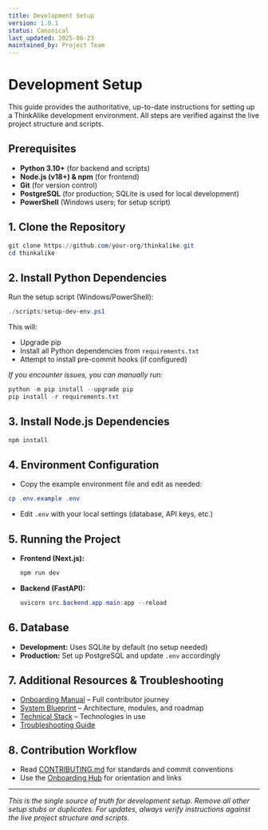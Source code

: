 ```yaml
---
title: Development Setup
version: 1.0.1
status: Canonical
last_updated: 2025-06-23
maintained_by: Project Team
---
```


# Development Setup

This guide provides the authoritative, up-to-date instructions for setting up a ThinkAlike development environment. All steps are verified against the live project structure and scripts.

## Prerequisites
- **Python 3.10+** (for backend and scripts)
- **Node.js (v18+) & npm** (for frontend)
- **Git** (for version control)
- **PostgreSQL** (for production; SQLite is used for local development)
- **PowerShell** (Windows users; for setup script)

## 1. Clone the Repository
```powershell
git clone https://github.com/your-org/thinkalike.git
cd thinkalike
```

## 2. Install Python Dependencies
Run the setup script (Windows/PowerShell):
```powershell
./scripts/setup-dev-env.ps1
```
This will:
- Upgrade pip
- Install all Python dependencies from `requirements.txt`
- Attempt to install pre-commit hooks (if configured)

*If you encounter issues, you can manually run:*
```powershell
python -m pip install --upgrade pip
pip install -r requirements.txt
```

## 3. Install Node.js Dependencies
```powershell
npm install
```

## 4. Environment Configuration
- Copy the example environment file and edit as needed:
```powershell
cp .env.example .env
```
- Edit `.env` with your local settings (database, API keys, etc.)

## 5. Running the Project
- **Frontend (Next.js):**
  ```powershell
  npm run dev
  ```
- **Backend (FastAPI):**
  ```powershell
  uvicorn src.backend.app.main:app --reload
  ```

## 6. Database
- **Development:** Uses SQLite by default (no setup needed)
- **Production:** Set up PostgreSQL and update `.env` accordingly

## 7. Additional Resources & Troubleshooting
- [Onboarding Manual](../../../onboarding/onboarding_manual.md) – Full contributor journey
- [System Blueprint](../../../architecture/system_blueprint.md) – Architecture, modules, and roadmap
- [Technical Stack](../../../architecture/technical_stack.md) – Technologies in use
- [Troubleshooting Guide](../../../architecture/observability_stack_integration_plan.md)

## 8. Contribution Workflow
- Read [CONTRIBUTING.md](../../../../CONTRIBUTING.md) for standards and commit conventions
- Use the [Onboarding Hub](../../../onboarding/readme.md) for orientation and links

---

*This is the single source of truth for development setup. Remove all other setup stubs or duplicates. For updates, always verify instructions against the live project structure and scripts.*
